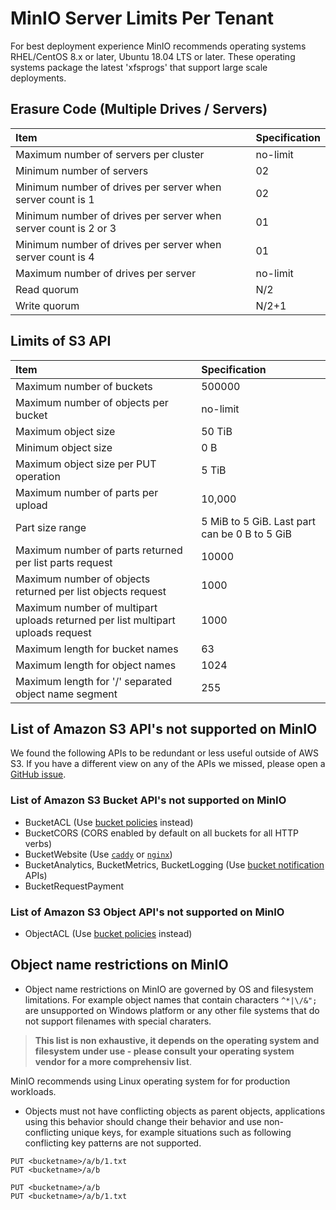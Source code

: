# MinIO Server Limits Per Tenant

For best deployment experience MinIO recommends operating systems RHEL/CentOS 8.x or later, Ubuntu 18.04 LTS or later. These operating systems package the latest 'xfsprogs' that support large scale deployments.

## Erasure Code (Multiple Drives / Servers)

| Item                                                            | Specification |
|:----------------------------------------------------------------|:--------------|
| Maximum number of servers per cluster                           | no-limit      |
| Minimum number of servers                                       | 02            |
| Minimum number of drives per server when server count is 1      | 02            |
| Minimum number of drives per server when server count is 2 or 3 | 01            |
| Minimum number of drives per server when server count is 4      | 01            |
| Maximum number of drives per server                             | no-limit      |
| Read quorum                                                     | N/2           |
| Write quorum                                                    | N/2+1         |

## Limits of S3 API

| Item                                                                            | Specification                                 |
|:--------------------------------------------------------------------------------|:----------------------------------------------|
| Maximum number of buckets                                                       | 500000                                        |
| Maximum number of objects per bucket                                            | no-limit                                      |
| Maximum object size                                                             | 50 TiB                                        |
| Minimum object size                                                             | 0 B                                           |
| Maximum object size per PUT operation                                           | 5 TiB                                         |
| Maximum number of parts per upload                                              | 10,000                                        |
| Part size range                                                                 | 5 MiB to 5 GiB. Last part can be 0 B to 5 GiB |
| Maximum number of parts returned per list parts request                         | 10000                                         |
| Maximum number of objects returned per list objects request                     | 1000                                          |
| Maximum number of multipart uploads returned per list multipart uploads request | 1000                                          |
| Maximum length for bucket names                                                 | 63                                            |
| Maximum length for object names                                                 | 1024                                          |
| Maximum length for '/' separated object name segment                            | 255                                           |

## List of Amazon S3 API's not supported on MinIO

We found the following APIs to be redundant or less useful outside of AWS S3. If you have a different view on any of the APIs we missed, please open a [GitHub issue](https://github.com/minio/minio/issues).

### List of Amazon S3 Bucket API's not supported on MinIO

- BucketACL (Use [bucket policies](https://docs.min.io/docs/minio-client-complete-guide#policy) instead)
- BucketCORS (CORS enabled by default on all buckets for all HTTP verbs)
- BucketWebsite (Use [`caddy`](https://github.com/caddyserver/caddy) or [`nginx`](https://www.nginx.com/resources/wiki/))
- BucketAnalytics, BucketMetrics, BucketLogging (Use [bucket notification](https://docs.min.io/docs/minio-client-complete-guide#events) APIs)
- BucketRequestPayment

### List of Amazon S3 Object API's not supported on MinIO

- ObjectACL (Use [bucket policies](https://docs.min.io/docs/minio-client-complete-guide#policy) instead)

## Object name restrictions on MinIO

- Object name restrictions on MinIO are governed by OS and filesystem limitations. For example object names that contain characters `^*|\/&";` are unsupported on Windows platform or any other file systems that do not support filenames with special charaters.

> **This list is non exhaustive, it depends on the operating system and filesystem under use - please consult your operating system vendor for a more comprehensiv list**.

MinIO recommends using Linux operating system for for production workloads.

- Objects must not have conflicting objects as parent objects, applications using this behavior should change their behavior and use non-conflicting unique keys, for example situations such as following conflicting key patterns are not supported.

```
PUT <bucketname>/a/b/1.txt
PUT <bucketname>/a/b
```

```
PUT <bucketname>/a/b
PUT <bucketname>/a/b/1.txt
```
